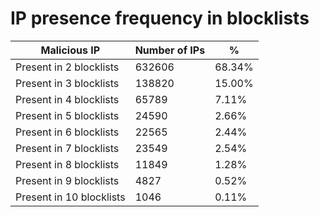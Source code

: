 # IP presence frequency in blocklists
| Malicious IP | Number of IPs | % |
|----|----|----|
| Present in 2 blocklists | 632606 | 68.34% |
| Present in 3 blocklists | 138820 | 15.00% |
| Present in 4 blocklists | 65789 | 7.11% |
| Present in 5 blocklists | 24590 | 2.66% |
| Present in 6 blocklists | 22565 | 2.44% |
| Present in 7 blocklists | 23549 | 2.54% |
| Present in 8 blocklists | 11849 | 1.28% |
| Present in 9 blocklists | 4827 | 0.52% |
| Present in 10 blocklists | 1046 | 0.11% |

